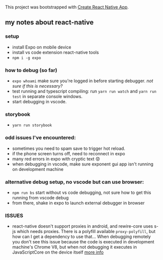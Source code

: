 This project was bootstrapped with [Create React Native App](https://github.com/react-community/create-react-native-app).

## my notes about react-native

### setup
* install Expo on mobile device
* install vs code extension react-native tools
* `npm i -g expo`

### how to debug (so far)
* `expo whoami` make sure you're logged in before starting debugger. _not sure if this is necessary?_
* test running and typescript compiling: run `yarn run watch` and `yarn run test` in separate console windows.
* start debugging in vscode. 

### storybook
* `yarn run storybook`

### odd issues I've encountered:
* sometimes you need to spam save to trigger hot reload.
* if the phone screen turns off, need to reconnect in expo
* many red errors in expo with cryptic text 😟
* when debugging in vscode, make sure exponent gui app isn't running on development machine

### alternative debug setup, no vscode but can use browser:
* `npm run bs` start without vs code debugging, not sure how to get this running from vscode debug
* from there, shake in expo to launch external debugger in browser

### ISSUES
* react-native doesn't support proxies in android, and rewire-core uses s-js which needs proxies. 
There is a polyfill available `proxy-polyfill`, but how can I get a dependency to use that... When debugging remotely you don't see this issue because the code is executed in development machine's Chrome V8, but when not debugging it executes in JavaScriptCore on the device itself [more info](https://stackoverflow.com/questions/41874676/react-native-code-doesnt-work-without-remote-debugger-enabled)

